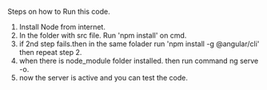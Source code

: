 Steps on how to Run this code.

1) Install Node from internet.
2) In the folder with src file. Run 'npm install' on cmd.
3) if 2nd step fails.then in the same folader run 'npm install -g @angular/cli' then repeat step 2.
4) when there is node_module folder installed. then run command ng serve -o.
5) now the server is active and you can test the code.
